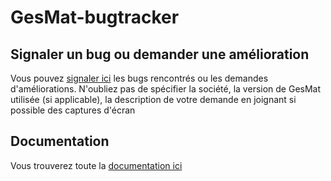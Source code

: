 # GesMat-bugtracker

## Signaler un bug ou demander une amélioration
Vous pouvez [signaler ici](https://github.com/fbourgeois24/GesMat-bugtracker/issues/new) les bugs rencontrés ou les demandes d'améliorations.
N'oubliez pas de spécifier la société, la version de GesMat utilisée (si applicable), la description de votre demande en joignant si possible des captures d'écran

## Documentation
Vous trouverez toute la [documentation ici](https://github.com/fbourgeois24/GesMat-bugtracker/wiki)
